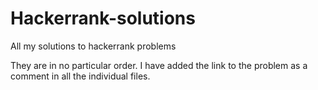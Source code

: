 # Hackerrank-solutions
All my solutions to hackerrank problems

They are in no particular order. I have added the link to the problem as a comment in all the individual files.
